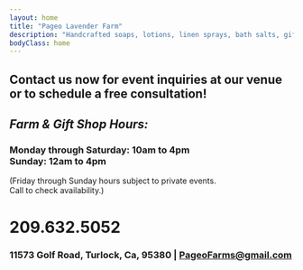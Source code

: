 ```yaml
---
layout: home
title: "Pageo Lavender Farm"
description: "Handcrafted soaps, lotions, linen sprays, bath salts, gift boxes, baskets and other unique items."
bodyClass: home
---
```


## Contact us now for event inquiries at our venue or to schedule a free consultation!

## *Farm & Gift Shop Hours:*

### Monday through Saturday: **10am to 4pm**<br>Sunday: **12am to 4pm**

(Friday through Sunday hours subject to private events.<br>Call to check availability.)

# 209.632.5052
 
### 11573 Golf Road, Turlock, Ca, 95380  |  PageoFarms@gmail.com
